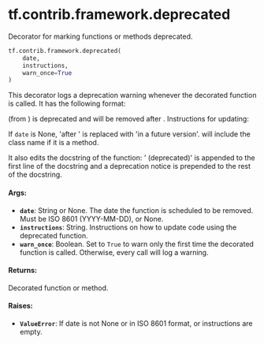 <div itemscope itemtype="http://developers.google.com/ReferenceObject">
<meta itemprop="name" content="tf.contrib.framework.deprecated" />
<meta itemprop="path" content="Stable" />
</div>

# tf.contrib.framework.deprecated

Decorator for marking functions or methods deprecated.

``` python
tf.contrib.framework.deprecated(
    date,
    instructions,
    warn_once=True
)
```

<!-- Placeholder for "Used in" -->

This decorator logs a deprecation warning whenever the decorated function is
called. It has the following format:

  <function> (from <module>) is deprecated and will be removed after <date>.
  Instructions for updating:
  <instructions>

If `date` is None, 'after <date>' is replaced with 'in a future version'.
<function> will include the class name if it is a method.

It also edits the docstring of the function: ' (deprecated)' is appended
to the first line of the docstring and a deprecation notice is prepended
to the rest of the docstring.

#### Args:


* <b>`date`</b>: String or None. The date the function is scheduled to be removed.
  Must be ISO 8601 (YYYY-MM-DD), or None.
* <b>`instructions`</b>: String. Instructions on how to update code using the
  deprecated function.
* <b>`warn_once`</b>: Boolean. Set to `True` to warn only the first time the decorated
  function is called. Otherwise, every call will log a warning.


#### Returns:

Decorated function or method.



#### Raises:


* <b>`ValueError`</b>: If date is not None or in ISO 8601 format, or instructions are
  empty.